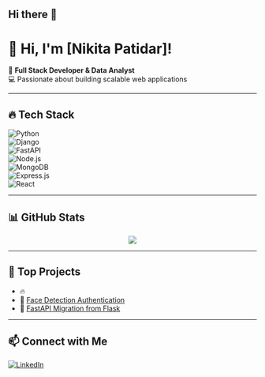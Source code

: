 ## Hi there 👋

# 👋 Hi, I'm [Nikita Patidar]!

🚀 **Full Stack Developer & Data Analyst**  
💻 Passionate about building scalable web applications 


---

## 🔥 Tech Stack  
![Python](https://img.shields.io/badge/Python-3776AB?style=for-the-badge&logo=python&logoColor=white)  
![Django](https://img.shields.io/badge/Django-092E20?style=for-the-badge&logo=django&logoColor=white)  
![FastAPI](https://img.shields.io/badge/FastAPI-009688?style=for-the-badge&logo=fastapi&logoColor=white)  
![Node.js](https://img.shields.io/badge/Node.js-43853D?style=for-the-badge&logo=node.js&logoColor=white)  
![MongoDB](https://img.shields.io/badge/MongoDB-4EA94B?style=for-the-badge&logo=mongodb&logoColor=white)  
![Express.js](https://img.shields.io/badge/Express.js-000000?style=for-the-badge&logo=express&logoColor=white)  
![React](https://img.shields.io/badge/React-20232A?style=for-the-badge&logo=react&logoColor=61DAFB)
 

---

## 📊 GitHub Stats  
<p align="center">
<img src="https://github.com/nikitapatidar1/?user=nikitapatidar1&theme=tokyonight" />
</p>

---

## 🚀 Top Projects  
- 🔥 [](https://github.com/your-username/hire-me)  
- 🚀 [Face Detection Authentication](https://github.com/your-username/face-auth)  
- 🌟 [FastAPI Migration from Flask](https://github.com/your-username/fastapi-migration)  

---

## 📫 Connect with Me  
[![LinkedIn](https://img.shields.io/badge/LinkedIn-blue?style=for-the-badge&logo=linkedin)](https://linkedin.com/nikita/your-profile)  

